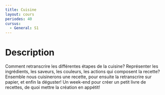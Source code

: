 ```yaml
---
title: Cuisine
layout: cours
periodes: 40
cursus:
  - General: S1
---
```


# Description

Comment retranscrire les différentes étapes de la cuisine? Représenter les ingrédients, les saveurs, les couleurs, les actions qui composent la recette? Ensemble nous cuisinerons une recette, pour ensuite la retranscrire sur papier, et enfin la déguster! Un week-end pour créer un petit livre de recettes, de quoi mettre la création en appétit!

